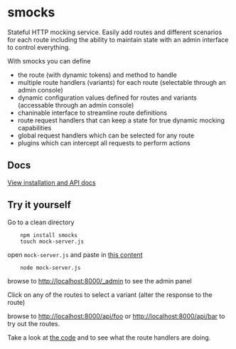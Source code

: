smocks
=======================

Stateful HTTP mocking service.  Easily add routes and different scenarios for each route including the ability to maintain state with an admin interface to control everything.

With smocks you can define

* the route (with dynamic tokens) and method to handle
* multiple route handlers (variants) for each route (selectable through an admin console)
* dynamic configuration values defined for routes and variants (accessable through an admin console)
* chaninable interface to streamline route definitions
* route request handlers that can keep a state for true dynamic mocking capabilities
* global request handlers which can be selected for any route
* plugins which can intercept all requests to perform actions


Docs
-----------------------
[View installation and API docs](http://jhudson8.github.io/fancydocs/index.html#project/jhudson8/smocks)


Try it yourself
-----------------------
Go to a clean directory
```
    npm install smocks
    touch mock-server.js
```
open ```mock-server.js``` and paste in [this content](https://github.com/jhudson8/smocks/blob/master/test/example.js)
```
    node mock-server.js
```
browse to [http://localhost:8000/_admin](http://localhost:8000/_admin) to see the admin panel

Click on any of the routes to select a variant (alter the response to the route)

browse to [http://localhost:8000/api/foo](http://localhost:8000/api/foo) or [http://localhost:8000/api/bar](http://localhost:8000/api/bar) to try out the routes.

Take a look at [the code](https://github.com/jhudson8/smocks/tree/master/test/example.js) and to see what the route handlers are doing.
